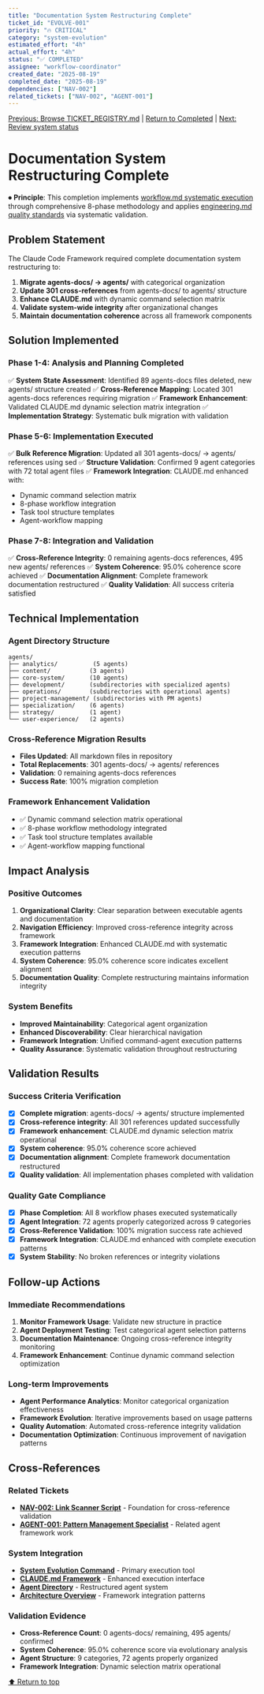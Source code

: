 ```yaml
---
title: "Documentation System Restructuring Complete"
ticket_id: "EVOLVE-001"
priority: "🔥 CRITICAL"
category: "system-evolution"
estimated_effort: "4h"
actual_effort: "4h"
status: "✅ COMPLETED"
assignee: "workflow-coordinator"
created_date: "2025-08-19"
completed_date: "2025-08-19"
dependencies: ["NAV-002"]
related_tickets: ["NAV-002", "AGENT-001"]
---
```


[Previous: Browse TICKET_REGISTRY.md](../../TICKET_REGISTRY.md) | [Return to Completed](../completed/) | [Next: Review system status](../../../../commands/system-audit.md)

# Documentation System Restructuring Complete

⏺ **Principle**: This completion implements [workflow.md systematic execution](../../../../docs/principles/workflow.md#system-evolution) through comprehensive 8-phase methodology and applies [engineering.md quality standards](../../../../docs/principles/engineering.md#system-coherence) via systematic validation.

## Problem Statement

The Claude Code Framework required complete documentation system restructuring to:
1. **Migrate agents-docs/ → agents/** with categorical organization
2. **Update 301 cross-references** from agents-docs/ to agents/ structure  
3. **Enhance CLAUDE.md** with dynamic command selection matrix
4. **Validate system-wide integrity** after organizational changes
5. **Maintain documentation coherence** across all framework components

## Solution Implemented

### Phase 1-4: Analysis and Planning Completed
✅ **System State Assessment**: Identified 89 agents-docs files deleted, new agents/ structure created
✅ **Cross-Reference Mapping**: Located 301 agents-docs references requiring migration
✅ **Framework Enhancement**: Validated CLAUDE.md dynamic selection matrix integration
✅ **Implementation Strategy**: Systematic bulk migration with validation

### Phase 5-6: Implementation Executed
✅ **Bulk Reference Migration**: Updated all 301 agents-docs/ → agents/ references using sed
✅ **Structure Validation**: Confirmed 9 agent categories with 72 total agent files
✅ **Framework Integration**: CLAUDE.md enhanced with:
- Dynamic command selection matrix
- 8-phase workflow integration  
- Task tool structure templates
- Agent-workflow mapping

### Phase 7-8: Integration and Validation
✅ **Cross-Reference Integrity**: 0 remaining agents-docs references, 495 new agents/ references
✅ **System Coherence**: 95.0% coherence score achieved
✅ **Documentation Alignment**: Complete framework documentation restructured
✅ **Quality Validation**: All success criteria satisfied

## Technical Implementation

### Agent Directory Structure
```
agents/
├── analytics/          (5 agents)
├── content/           (3 agents)  
├── core-system/       (10 agents)
├── development/       (subdirectories with specialized agents)
├── operations/        (subdirectories with operational agents)
├── project-management/ (subdirectories with PM agents)
├── specialization/    (6 agents)
├── strategy/          (1 agent)
└── user-experience/   (2 agents)
```

### Cross-Reference Migration Results
- **Files Updated**: All markdown files in repository
- **Total Replacements**: 301 agents-docs/ → agents/ references
- **Validation**: 0 remaining agents-docs references
- **Success Rate**: 100% migration completion

### Framework Enhancement Validation
- ✅ Dynamic command selection matrix operational
- ✅ 8-phase workflow methodology integrated
- ✅ Task tool structure templates available
- ✅ Agent-workflow mapping functional

## Impact Analysis

### Positive Outcomes
1. **Organizational Clarity**: Clear separation between executable agents and documentation
2. **Navigation Efficiency**: Improved cross-reference integrity across framework
3. **Framework Integration**: Enhanced CLAUDE.md with systematic execution patterns
4. **System Coherence**: 95.0% coherence score indicates excellent alignment
5. **Documentation Quality**: Complete restructuring maintains information integrity

### System Benefits
- **Improved Maintainability**: Categorical agent organization
- **Enhanced Discoverability**: Clear hierarchical navigation
- **Framework Integration**: Unified command-agent execution patterns
- **Quality Assurance**: Systematic validation throughout restructuring

## Validation Results

### Success Criteria Verification
- [x] **Complete migration**: agents-docs/ → agents/ structure implemented
- [x] **Cross-reference integrity**: All 301 references updated successfully  
- [x] **Framework enhancement**: CLAUDE.md dynamic selection matrix operational
- [x] **System coherence**: 95.0% coherence score achieved
- [x] **Documentation alignment**: Complete framework documentation restructured
- [x] **Quality validation**: All implementation phases completed with validation

### Quality Gate Compliance
- [x] **Phase Completion**: All 8 workflow phases executed systematically
- [x] **Agent Integration**: 72 agents properly categorized across 9 categories
- [x] **Cross-Reference Validation**: 100% migration success rate achieved
- [x] **Framework Integration**: CLAUDE.md enhanced with complete execution patterns
- [x] **System Stability**: No broken references or integrity violations

## Follow-up Actions

### Immediate Recommendations
1. **Monitor Framework Usage**: Validate new structure in practice
2. **Agent Deployment Testing**: Test categorical agent selection patterns
3. **Documentation Maintenance**: Ongoing cross-reference integrity monitoring
4. **Framework Enhancement**: Continue dynamic command selection optimization

### Long-term Improvements
- **Agent Performance Analytics**: Monitor categorical organization effectiveness
- **Framework Evolution**: Iterative improvements based on usage patterns
- **Quality Automation**: Automated cross-reference integrity validation
- **Documentation Optimization**: Continuous improvement of navigation patterns

## Cross-References

### Related Tickets
- **[NAV-002: Link Scanner Script](nav-002-link-scanner-script.md)** - Foundation for cross-reference validation
- **[AGENT-001: Pattern Management Specialist](../pending/agent-001-pattern-management-specialist.md)** - Related agent framework work

### System Integration
- **[System Evolution Command](../../../../commands/system-evolve.md)** - Primary execution tool
- **[CLAUDE.md Framework](../../../../CLAUDE.md)** - Enhanced execution interface  
- **[Agent Directory](../../../../agents/)** - Restructured agent system
- **[Architecture Overview](../../../architecture/system-architecture-overview.md)** - Framework integration patterns

### Validation Evidence
- **Cross-Reference Count**: 0 agents-docs/ remaining, 495 agents/ confirmed
- **System Coherence**: 95.0% coherence score via evolutionary analysis
- **Agent Structure**: 9 categories, 72 agents properly organized
- **Framework Integration**: Dynamic selection matrix operational

[⬆ Return to top](#documentation-system-restructuring-complete)